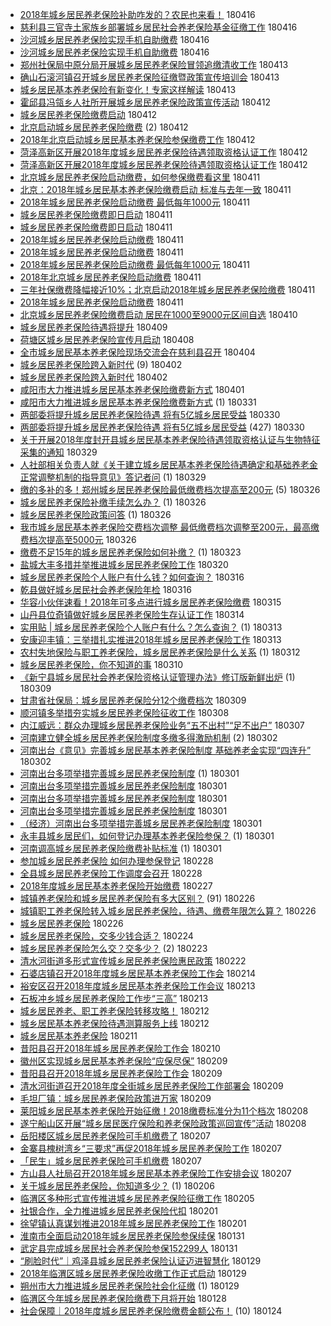 - [2018年城乡居民养老保险补助咋发的？农民也来看！](http://jkwz.applinzi.com/ittc/7092712441723225105.html#2018%E5%B9%B4%E5%9F%8E%E4%B9%A1%E5%B1%85%E6%B0%91%E5%85%BB%E8%80%81%E4%BF%9D%E9%99%A9%E8%A1%A5%E5%8A%A9%E5%92%8B%E5%8F%91%E7%9A%84%EF%BC%9F%E5%86%9C%E6%B0%91%E4%B9%9F%E6%9D%A5%E7%9C%8B%EF%BC%81)  180416 
- [慈利县三官寺土家族乡部署城乡居民社会养老保险基金征缴工作](http://jkwz.applinzi.com/ittc/7092606554576782346.html#%E6%85%88%E5%88%A9%E5%8E%BF%E4%B8%89%E5%AE%98%E5%AF%BA%E5%9C%9F%E5%AE%B6%E6%97%8F%E4%B9%A1%E9%83%A8%E7%BD%B2%E5%9F%8E%E4%B9%A1%E5%B1%85%E6%B0%91%E7%A4%BE%E4%BC%9A%E5%85%BB%E8%80%81%E4%BF%9D%E9%99%A9%E5%9F%BA%E9%87%91%E5%BE%81%E7%BC%B4%E5%B7%A5%E4%BD%9C)  180416 
- [沙河城乡居民养老保险实现手机自助缴费](http://jkwz.applinzi.com/ittc/7092534032762143754.html#%E6%B2%99%E6%B2%B3%E5%9F%8E%E4%B9%A1%E5%B1%85%E6%B0%91%E5%85%BB%E8%80%81%E4%BF%9D%E9%99%A9%E5%AE%9E%E7%8E%B0%E6%89%8B%E6%9C%BA%E8%87%AA%E5%8A%A9%E7%BC%B4%E8%B4%B9)  180416 
- [沙河城乡居民养老保险实现手机自助缴费](http://jkwz.applinzi.com/ittc/7092529906682692618.html#%E6%B2%99%E6%B2%B3%E5%9F%8E%E4%B9%A1%E5%B1%85%E6%B0%91%E5%85%BB%E8%80%81%E4%BF%9D%E9%99%A9%E5%AE%9E%E7%8E%B0%E6%89%8B%E6%9C%BA%E8%87%AA%E5%8A%A9%E7%BC%B4%E8%B4%B9)  180416 
- [郑州社保局中原分局开展城乡居民养老保险冒领追缴清收工作](http://jkwz.applinzi.com/ittc/7091514920615281680.html#%E9%83%91%E5%B7%9E%E7%A4%BE%E4%BF%9D%E5%B1%80%E4%B8%AD%E5%8E%9F%E5%88%86%E5%B1%80%E5%BC%80%E5%B1%95%E5%9F%8E%E4%B9%A1%E5%B1%85%E6%B0%91%E5%85%BB%E8%80%81%E4%BF%9D%E9%99%A9%E5%86%92%E9%A2%86%E8%BF%BD%E7%BC%B4%E6%B8%85%E6%94%B6%E5%B7%A5%E4%BD%9C)  180413 
- [确山石滚河镇召开城乡居民养老保险征缴暨政策宣传培训会](http://jkwz.applinzi.com/ittc/7091458803281429510.html#%E7%A1%AE%E5%B1%B1%E7%9F%B3%E6%BB%9A%E6%B2%B3%E9%95%87%E5%8F%AC%E5%BC%80%E5%9F%8E%E4%B9%A1%E5%B1%85%E6%B0%91%E5%85%BB%E8%80%81%E4%BF%9D%E9%99%A9%E5%BE%81%E7%BC%B4%E6%9A%A8%E6%94%BF%E7%AD%96%E5%AE%A3%E4%BC%A0%E5%9F%B9%E8%AE%AD%E4%BC%9A)  180413 
- [城乡居民基本养老保险有新变化！专家这样解读](http://jkwz.applinzi.com/ittc/7091363939583788043.html#%E5%9F%8E%E4%B9%A1%E5%B1%85%E6%B0%91%E5%9F%BA%E6%9C%AC%E5%85%BB%E8%80%81%E4%BF%9D%E9%99%A9%E6%9C%89%E6%96%B0%E5%8F%98%E5%8C%96%EF%BC%81%E4%B8%93%E5%AE%B6%E8%BF%99%E6%A0%B7%E8%A7%A3%E8%AF%BB)  180413 
- [霍邱县冯瓴乡人社所开展城乡居民养老保险政策宣传活动](http://jkwz.applinzi.com/ittc/7091048222829315089.html#%E9%9C%8D%E9%82%B1%E5%8E%BF%E5%86%AF%E7%93%B4%E4%B9%A1%E4%BA%BA%E7%A4%BE%E6%89%80%E5%BC%80%E5%B1%95%E5%9F%8E%E4%B9%A1%E5%B1%85%E6%B0%91%E5%85%BB%E8%80%81%E4%BF%9D%E9%99%A9%E6%94%BF%E7%AD%96%E5%AE%A3%E4%BC%A0%E6%B4%BB%E5%8A%A8)  180412 
- [城乡居民养老保险缴费启动](http://jkwz.applinzi.com/ittc/7091044968334623754.html#%E5%9F%8E%E4%B9%A1%E5%B1%85%E6%B0%91%E5%85%BB%E8%80%81%E4%BF%9D%E9%99%A9%E7%BC%B4%E8%B4%B9%E5%90%AF%E5%8A%A8)  180412 
- [北京启动城乡居民养老保险缴费](http://jkwz.applinzi.com/ittc/7091043677378184198.html#%E5%8C%97%E4%BA%AC%E5%90%AF%E5%8A%A8%E5%9F%8E%E4%B9%A1%E5%B1%85%E6%B0%91%E5%85%BB%E8%80%81%E4%BF%9D%E9%99%A9%E7%BC%B4%E8%B4%B9) (2) 180412 
- [2018年北京启动城乡居民基本养老保险参保缴费工作](http://jkwz.applinzi.com/ittc/7091040425295217680.html#2018%E5%B9%B4%E5%8C%97%E4%BA%AC%E5%90%AF%E5%8A%A8%E5%9F%8E%E4%B9%A1%E5%B1%85%E6%B0%91%E5%9F%BA%E6%9C%AC%E5%85%BB%E8%80%81%E4%BF%9D%E9%99%A9%E5%8F%82%E4%BF%9D%E7%BC%B4%E8%B4%B9%E5%B7%A5%E4%BD%9C)  180412 
- [菏泽高新区开展2018年度城乡居民养老保险待遇领取资格认证工作](http://jkwz.applinzi.com/ittc/7091037387025286150.html#%E8%8F%8F%E6%B3%BD%E9%AB%98%E6%96%B0%E5%8C%BA%E5%BC%80%E5%B1%952018%E5%B9%B4%E5%BA%A6%E5%9F%8E%E4%B9%A1%E5%B1%85%E6%B0%91%E5%85%BB%E8%80%81%E4%BF%9D%E9%99%A9%E5%BE%85%E9%81%87%E9%A2%86%E5%8F%96%E8%B5%84%E6%A0%BC%E8%AE%A4%E8%AF%81%E5%B7%A5%E4%BD%9C)  180412 
- [菏泽高新区开展2018年度城乡居民养老保险待遇领取资格认证工作](http://jkwz.applinzi.com/ittc/7090957218365309963.html#%E8%8F%8F%E6%B3%BD%E9%AB%98%E6%96%B0%E5%8C%BA%E5%BC%80%E5%B1%952018%E5%B9%B4%E5%BA%A6%E5%9F%8E%E4%B9%A1%E5%B1%85%E6%B0%91%E5%85%BB%E8%80%81%E4%BF%9D%E9%99%A9%E5%BE%85%E9%81%87%E9%A2%86%E5%8F%96%E8%B5%84%E6%A0%BC%E8%AE%A4%E8%AF%81%E5%B7%A5%E4%BD%9C)  180412 
- [北京城乡居民养老保险启动缴费，如何参保缴费看这里](http://jkwz.applinzi.com/ittc/7090852235569529866.html#%E5%8C%97%E4%BA%AC%E5%9F%8E%E4%B9%A1%E5%B1%85%E6%B0%91%E5%85%BB%E8%80%81%E4%BF%9D%E9%99%A9%E5%90%AF%E5%8A%A8%E7%BC%B4%E8%B4%B9%EF%BC%8C%E5%A6%82%E4%BD%95%E5%8F%82%E4%BF%9D%E7%BC%B4%E8%B4%B9%E7%9C%8B%E8%BF%99%E9%87%8C)  180411 
- [北京：2018年城乡居民基本养老保险缴费启动 标准与去年一致](http://jkwz.applinzi.com/ittc/7090759069520626694.html#%E5%8C%97%E4%BA%AC%EF%BC%9A2018%E5%B9%B4%E5%9F%8E%E4%B9%A1%E5%B1%85%E6%B0%91%E5%9F%BA%E6%9C%AC%E5%85%BB%E8%80%81%E4%BF%9D%E9%99%A9%E7%BC%B4%E8%B4%B9%E5%90%AF%E5%8A%A8+%E6%A0%87%E5%87%86%E4%B8%8E%E5%8E%BB%E5%B9%B4%E4%B8%80%E8%87%B4)  180411 
- [2018年城乡居民养老保险启动缴费 最低每年1000元](http://jkwz.applinzi.com/ittc/7090694047322866698.html#2018%E5%B9%B4%E5%9F%8E%E4%B9%A1%E5%B1%85%E6%B0%91%E5%85%BB%E8%80%81%E4%BF%9D%E9%99%A9%E5%90%AF%E5%8A%A8%E7%BC%B4%E8%B4%B9+%E6%9C%80%E4%BD%8E%E6%AF%8F%E5%B9%B41000%E5%85%83)  180411 
- [城乡居民养老保险缴费即日启动](http://jkwz.applinzi.com/ittc/7090680275711558666.html#%E5%9F%8E%E4%B9%A1%E5%B1%85%E6%B0%91%E5%85%BB%E8%80%81%E4%BF%9D%E9%99%A9%E7%BC%B4%E8%B4%B9%E5%8D%B3%E6%97%A5%E5%90%AF%E5%8A%A8)  180411 
- [城乡居民养老保险缴费即日启动](http://jkwz.applinzi.com/ittc/7090674419527844870.html#%E5%9F%8E%E4%B9%A1%E5%B1%85%E6%B0%91%E5%85%BB%E8%80%81%E4%BF%9D%E9%99%A9%E7%BC%B4%E8%B4%B9%E5%8D%B3%E6%97%A5%E5%90%AF%E5%8A%A8)  180411 
- [2018年城乡居民养老保险启动缴费](http://jkwz.applinzi.com/ittc/7090659500052972550.html#2018%E5%B9%B4%E5%9F%8E%E4%B9%A1%E5%B1%85%E6%B0%91%E5%85%BB%E8%80%81%E4%BF%9D%E9%99%A9%E5%90%AF%E5%8A%A8%E7%BC%B4%E8%B4%B9)  180411 
- [2018年城乡居民养老保险启动缴费](http://jkwz.applinzi.com/ittc/7090659077682365450.html#2018%E5%B9%B4%E5%9F%8E%E4%B9%A1%E5%B1%85%E6%B0%91%E5%85%BB%E8%80%81%E4%BF%9D%E9%99%A9%E5%90%AF%E5%8A%A8%E7%BC%B4%E8%B4%B9)  180411 
- [2018年城乡居民养老保险启动缴费 最低每年1000元](http://jkwz.applinzi.com/ittc/7090638972974007307.html#2018%E5%B9%B4%E5%9F%8E%E4%B9%A1%E5%B1%85%E6%B0%91%E5%85%BB%E8%80%81%E4%BF%9D%E9%99%A9%E5%90%AF%E5%8A%A8%E7%BC%B4%E8%B4%B9+%E6%9C%80%E4%BD%8E%E6%AF%8F%E5%B9%B41000%E5%85%83)  180411 
- [2018年北京城乡居民养老保险启动缴费](http://jkwz.applinzi.com/ittc/7090612110998635530.html#2018%E5%B9%B4%E5%8C%97%E4%BA%AC%E5%9F%8E%E4%B9%A1%E5%B1%85%E6%B0%91%E5%85%BB%E8%80%81%E4%BF%9D%E9%99%A9%E5%90%AF%E5%8A%A8%E7%BC%B4%E8%B4%B9)  180411 
- [三年社保缴费降幅接近10%；北京启动2018年城乡居民养老保险缴费](http://jkwz.applinzi.com/ittc/7090387566815872010.html#%E4%B8%89%E5%B9%B4%E7%A4%BE%E4%BF%9D%E7%BC%B4%E8%B4%B9%E9%99%8D%E5%B9%85%E6%8E%A5%E8%BF%9110%25%EF%BC%9B%E5%8C%97%E4%BA%AC%E5%90%AF%E5%8A%A82018%E5%B9%B4%E5%9F%8E%E4%B9%A1%E5%B1%85%E6%B0%91%E5%85%BB%E8%80%81%E4%BF%9D%E9%99%A9%E7%BC%B4%E8%B4%B9)  180411 
- [2018年城乡居民养老保险启动缴费](http://jkwz.applinzi.com/ittc/7090554396079555594.html#2018%E5%B9%B4%E5%9F%8E%E4%B9%A1%E5%B1%85%E6%B0%91%E5%85%BB%E8%80%81%E4%BF%9D%E9%99%A9%E5%90%AF%E5%8A%A8%E7%BC%B4%E8%B4%B9)  180411 
- [北京城乡居民养老保险缴费启动 居民在1000至9000元区间自选](http://jkwz.applinzi.com/ittc/7090421567928665104.html#%E5%8C%97%E4%BA%AC%E5%9F%8E%E4%B9%A1%E5%B1%85%E6%B0%91%E5%85%BB%E8%80%81%E4%BF%9D%E9%99%A9%E7%BC%B4%E8%B4%B9%E5%90%AF%E5%8A%A8+%E5%B1%85%E6%B0%91%E5%9C%A81000%E8%87%B39000%E5%85%83%E5%8C%BA%E9%97%B4%E8%87%AA%E9%80%89)  180410 
- [城乡居民养老保险待遇将提升](http://jkwz.applinzi.com/ittc/7089930059739825162.html#%E5%9F%8E%E4%B9%A1%E5%B1%85%E6%B0%91%E5%85%BB%E8%80%81%E4%BF%9D%E9%99%A9%E5%BE%85%E9%81%87%E5%B0%86%E6%8F%90%E5%8D%87)  180409 
- [荷塘区城乡居民养老保险宣传月启动](http://jkwz.applinzi.com/ittc/7089661020652176395.html#%E8%8D%B7%E5%A1%98%E5%8C%BA%E5%9F%8E%E4%B9%A1%E5%B1%85%E6%B0%91%E5%85%BB%E8%80%81%E4%BF%9D%E9%99%A9%E5%AE%A3%E4%BC%A0%E6%9C%88%E5%90%AF%E5%8A%A8)  180408 
- [全市城乡居民基本养老保险现场交流会在慈利县召开](http://jkwz.applinzi.com/ittc/7088081869667304458.html#%E5%85%A8%E5%B8%82%E5%9F%8E%E4%B9%A1%E5%B1%85%E6%B0%91%E5%9F%BA%E6%9C%AC%E5%85%BB%E8%80%81%E4%BF%9D%E9%99%A9%E7%8E%B0%E5%9C%BA%E4%BA%A4%E6%B5%81%E4%BC%9A%E5%9C%A8%E6%85%88%E5%88%A9%E5%8E%BF%E5%8F%AC%E5%BC%80)  180404 
- [城乡居民养老保险跨入新时代](http://jkwz.applinzi.com/ittc/7087431540151944198.html#%E5%9F%8E%E4%B9%A1%E5%B1%85%E6%B0%91%E5%85%BB%E8%80%81%E4%BF%9D%E9%99%A9%E8%B7%A8%E5%85%A5%E6%96%B0%E6%97%B6%E4%BB%A3) (9) 180402 
- [城乡居民养老保险跨入新时代](http://jkwz.applinzi.com/ittc/7087422915241067531.html#%E5%9F%8E%E4%B9%A1%E5%B1%85%E6%B0%91%E5%85%BB%E8%80%81%E4%BF%9D%E9%99%A9%E8%B7%A8%E5%85%A5%E6%96%B0%E6%97%B6%E4%BB%A3)  180402 
- [咸阳市大力推进城乡居民基本养老保险缴费新方式](http://jkwz.applinzi.com/ittc/7086942122915922960.html#%E5%92%B8%E9%98%B3%E5%B8%82%E5%A4%A7%E5%8A%9B%E6%8E%A8%E8%BF%9B%E5%9F%8E%E4%B9%A1%E5%B1%85%E6%B0%91%E5%9F%BA%E6%9C%AC%E5%85%BB%E8%80%81%E4%BF%9D%E9%99%A9%E7%BC%B4%E8%B4%B9%E6%96%B0%E6%96%B9%E5%BC%8F)  180401 
- [咸阳市大力推进城乡居民基本养老保险缴费新方式](http://jkwz.applinzi.com/ittc/7086542174969922577.html#%E5%92%B8%E9%98%B3%E5%B8%82%E5%A4%A7%E5%8A%9B%E6%8E%A8%E8%BF%9B%E5%9F%8E%E4%B9%A1%E5%B1%85%E6%B0%91%E5%9F%BA%E6%9C%AC%E5%85%BB%E8%80%81%E4%BF%9D%E9%99%A9%E7%BC%B4%E8%B4%B9%E6%96%B0%E6%96%B9%E5%BC%8F) (1) 180331 
- [两部委将提升城乡居民养老保险待遇 将有5亿城乡居民受益](http://jkwz.applinzi.com/ittc/7086326239063442449.html#%E4%B8%A4%E9%83%A8%E5%A7%94%E5%B0%86%E6%8F%90%E5%8D%87%E5%9F%8E%E4%B9%A1%E5%B1%85%E6%B0%91%E5%85%BB%E8%80%81%E4%BF%9D%E9%99%A9%E5%BE%85%E9%81%87+%E5%B0%86%E6%9C%895%E4%BA%BF%E5%9F%8E%E4%B9%A1%E5%B1%85%E6%B0%91%E5%8F%97%E7%9B%8A)  180330 
- [两部委将提升城乡居民养老保险待遇 将有5亿城乡居民受益](http://jkwz.applinzi.com/ittc/7086310486717236230.html#%E4%B8%A4%E9%83%A8%E5%A7%94%E5%B0%86%E6%8F%90%E5%8D%87%E5%9F%8E%E4%B9%A1%E5%B1%85%E6%B0%91%E5%85%BB%E8%80%81%E4%BF%9D%E9%99%A9%E5%BE%85%E9%81%87+%E5%B0%86%E6%9C%895%E4%BA%BF%E5%9F%8E%E4%B9%A1%E5%B1%85%E6%B0%91%E5%8F%97%E7%9B%8A) (427) 180330 
- [关于开展2018年度封开县城乡居民基本养老保险待遇领取资格认证与生物特征采集的通知](http://jkwz.applinzi.com/ittc/7086012463348974609.html#%E5%85%B3%E4%BA%8E%E5%BC%80%E5%B1%952018%E5%B9%B4%E5%BA%A6%E5%B0%81%E5%BC%80%E5%8E%BF%E5%9F%8E%E4%B9%A1%E5%B1%85%E6%B0%91%E5%9F%BA%E6%9C%AC%E5%85%BB%E8%80%81%E4%BF%9D%E9%99%A9%E5%BE%85%E9%81%87%E9%A2%86%E5%8F%96%E8%B5%84%E6%A0%BC%E8%AE%A4%E8%AF%81%E4%B8%8E%E7%94%9F%E7%89%A9%E7%89%B9%E5%BE%81%E9%87%87%E9%9B%86%E7%9A%84%E9%80%9A%E7%9F%A5)  180329 
- [人社部相关负责人就《关于建立城乡居民基本养老保险待遇确定和基础养老金正常调整机制的指导意见》答记者问](http://jkwz.applinzi.com/ittc/7085919541656028167.html#%E4%BA%BA%E7%A4%BE%E9%83%A8%E7%9B%B8%E5%85%B3%E8%B4%9F%E8%B4%A3%E4%BA%BA%E5%B0%B1%E3%80%8A%E5%85%B3%E4%BA%8E%E5%BB%BA%E7%AB%8B%E5%9F%8E%E4%B9%A1%E5%B1%85%E6%B0%91%E5%9F%BA%E6%9C%AC%E5%85%BB%E8%80%81%E4%BF%9D%E9%99%A9%E5%BE%85%E9%81%87%E7%A1%AE%E5%AE%9A%E5%92%8C%E5%9F%BA%E7%A1%80%E5%85%BB%E8%80%81%E9%87%91%E6%AD%A3%E5%B8%B8%E8%B0%83%E6%95%B4%E6%9C%BA%E5%88%B6%E7%9A%84%E6%8C%87%E5%AF%BC%E6%84%8F%E8%A7%81%E3%80%8B%E7%AD%94%E8%AE%B0%E8%80%85%E9%97%AE) (1) 180329 
- [缴的多补的多！郑州城乡居民养老保险最低缴费档次提高至200元](http://jkwz.applinzi.com/ittc/7084853494622454794.html#%E7%BC%B4%E7%9A%84%E5%A4%9A%E8%A1%A5%E7%9A%84%E5%A4%9A%EF%BC%81%E9%83%91%E5%B7%9E%E5%9F%8E%E4%B9%A1%E5%B1%85%E6%B0%91%E5%85%BB%E8%80%81%E4%BF%9D%E9%99%A9%E6%9C%80%E4%BD%8E%E7%BC%B4%E8%B4%B9%E6%A1%A3%E6%AC%A1%E6%8F%90%E9%AB%98%E8%87%B3200%E5%85%83) (5) 180326 
- [城乡居民养老保险补缴手续怎么办？](http://jkwz.applinzi.com/ittc/7084813016535401478.html#%E5%9F%8E%E4%B9%A1%E5%B1%85%E6%B0%91%E5%85%BB%E8%80%81%E4%BF%9D%E9%99%A9%E8%A1%A5%E7%BC%B4%E6%89%8B%E7%BB%AD%E6%80%8E%E4%B9%88%E5%8A%9E%EF%BC%9F) (1) 180326 
- [城乡居民养老保险政策问答](http://jkwz.applinzi.com/ittc/7084784724688241674.html#%E5%9F%8E%E4%B9%A1%E5%B1%85%E6%B0%91%E5%85%BB%E8%80%81%E4%BF%9D%E9%99%A9%E6%94%BF%E7%AD%96%E9%97%AE%E7%AD%94) (1) 180326 
- [我市城乡居民基本养老保险交费档次调整 最低缴费档次调整至200元，最高缴费档次提高至5000元](http://jkwz.applinzi.com/ittc/7084566487346185226.html#%E6%88%91%E5%B8%82%E5%9F%8E%E4%B9%A1%E5%B1%85%E6%B0%91%E5%9F%BA%E6%9C%AC%E5%85%BB%E8%80%81%E4%BF%9D%E9%99%A9%E4%BA%A4%E8%B4%B9%E6%A1%A3%E6%AC%A1%E8%B0%83%E6%95%B4+%E6%9C%80%E4%BD%8E%E7%BC%B4%E8%B4%B9%E6%A1%A3%E6%AC%A1%E8%B0%83%E6%95%B4%E8%87%B3200%E5%85%83%EF%BC%8C%E6%9C%80%E9%AB%98%E7%BC%B4%E8%B4%B9%E6%A1%A3%E6%AC%A1%E6%8F%90%E9%AB%98%E8%87%B35000%E5%85%83)  180326 
- [缴费不足15年的城乡居民养老保险如何补缴？](http://jkwz.applinzi.com/ittc/7083717585994777607.html#%E7%BC%B4%E8%B4%B9%E4%B8%8D%E8%B6%B315%E5%B9%B4%E7%9A%84%E5%9F%8E%E4%B9%A1%E5%B1%85%E6%B0%91%E5%85%BB%E8%80%81%E4%BF%9D%E9%99%A9%E5%A6%82%E4%BD%95%E8%A1%A5%E7%BC%B4%EF%BC%9F) (1) 180323 
- [盐城大丰多措并举推进城乡居民养老保险工作](http://jkwz.applinzi.com/ittc/7082506982244484102.html#%E7%9B%90%E5%9F%8E%E5%A4%A7%E4%B8%B0%E5%A4%9A%E6%8E%AA%E5%B9%B6%E4%B8%BE%E6%8E%A8%E8%BF%9B%E5%9F%8E%E4%B9%A1%E5%B1%85%E6%B0%91%E5%85%BB%E8%80%81%E4%BF%9D%E9%99%A9%E5%B7%A5%E4%BD%9C)  180320 
- [城乡居民养老保险个人账户有什么钱？如何查询？](http://jkwz.applinzi.com/ittc/7081204838040077318.html#%E5%9F%8E%E4%B9%A1%E5%B1%85%E6%B0%91%E5%85%BB%E8%80%81%E4%BF%9D%E9%99%A9%E4%B8%AA%E4%BA%BA%E8%B4%A6%E6%88%B7%E6%9C%89%E4%BB%80%E4%B9%88%E9%92%B1%EF%BC%9F%E5%A6%82%E4%BD%95%E6%9F%A5%E8%AF%A2%EF%BC%9F)  180316 
- [乾县做好城乡居民社会养老保险年检](http://jkwz.applinzi.com/ittc/7080979102976967690.html#%E4%B9%BE%E5%8E%BF%E5%81%9A%E5%A5%BD%E5%9F%8E%E4%B9%A1%E5%B1%85%E6%B0%91%E7%A4%BE%E4%BC%9A%E5%85%BB%E8%80%81%E4%BF%9D%E9%99%A9%E5%B9%B4%E6%A3%80)  180316 
- [华容小伙伴速看！2018年可多点进行城乡居民养老保险缴费](http://jkwz.applinzi.com/ittc/7080732447212045329.html#%E5%8D%8E%E5%AE%B9%E5%B0%8F%E4%BC%99%E4%BC%B4%E9%80%9F%E7%9C%8B%EF%BC%812018%E5%B9%B4%E5%8F%AF%E5%A4%9A%E7%82%B9%E8%BF%9B%E8%A1%8C%E5%9F%8E%E4%B9%A1%E5%B1%85%E6%B0%91%E5%85%BB%E8%80%81%E4%BF%9D%E9%99%A9%E7%BC%B4%E8%B4%B9)  180315 
- [山丹县位奇镇做好城乡居民养老保险生存认证工作](http://jkwz.applinzi.com/ittc/7080267307576460298.html#%E5%B1%B1%E4%B8%B9%E5%8E%BF%E4%BD%8D%E5%A5%87%E9%95%87%E5%81%9A%E5%A5%BD%E5%9F%8E%E4%B9%A1%E5%B1%85%E6%B0%91%E5%85%BB%E8%80%81%E4%BF%9D%E9%99%A9%E7%94%9F%E5%AD%98%E8%AE%A4%E8%AF%81%E5%B7%A5%E4%BD%9C)  180314 
- [实用贴 | 城乡居民养老保险个人账户有什么？怎么查询？](http://jkwz.applinzi.com/ittc/7080000948770702352.html#%E5%AE%9E%E7%94%A8%E8%B4%B4+%7C+%E5%9F%8E%E4%B9%A1%E5%B1%85%E6%B0%91%E5%85%BB%E8%80%81%E4%BF%9D%E9%99%A9%E4%B8%AA%E4%BA%BA%E8%B4%A6%E6%88%B7%E6%9C%89%E4%BB%80%E4%B9%88%EF%BC%9F%E6%80%8E%E4%B9%88%E6%9F%A5%E8%AF%A2%EF%BC%9F) (1) 180313 
- [安康迎丰镇：三举措扎实推进2018年城乡居民养老保险工作](http://jkwz.applinzi.com/ittc/7079923079260406801.html#%E5%AE%89%E5%BA%B7%E8%BF%8E%E4%B8%B0%E9%95%87%EF%BC%9A%E4%B8%89%E4%B8%BE%E6%8E%AA%E6%89%8E%E5%AE%9E%E6%8E%A8%E8%BF%9B2018%E5%B9%B4%E5%9F%8E%E4%B9%A1%E5%B1%85%E6%B0%91%E5%85%BB%E8%80%81%E4%BF%9D%E9%99%A9%E5%B7%A5%E4%BD%9C)  180313 
- [农村失地保险与职工养老保险，城乡居民养老保险是什么关系](http://jkwz.applinzi.com/ittc/7079625401880282123.html#%E5%86%9C%E6%9D%91%E5%A4%B1%E5%9C%B0%E4%BF%9D%E9%99%A9%E4%B8%8E%E8%81%8C%E5%B7%A5%E5%85%BB%E8%80%81%E4%BF%9D%E9%99%A9%EF%BC%8C%E5%9F%8E%E4%B9%A1%E5%B1%85%E6%B0%91%E5%85%BB%E8%80%81%E4%BF%9D%E9%99%A9%E6%98%AF%E4%BB%80%E4%B9%88%E5%85%B3%E7%B3%BB) (1) 180312 
- [城乡居民养老保险，你不知道的事](http://jkwz.applinzi.com/ittc/7078889340262679558.html#%E5%9F%8E%E4%B9%A1%E5%B1%85%E6%B0%91%E5%85%BB%E8%80%81%E4%BF%9D%E9%99%A9%EF%BC%8C%E4%BD%A0%E4%B8%8D%E7%9F%A5%E9%81%93%E7%9A%84%E4%BA%8B)  180310 
- [《新宁县城乡居民社会养老保险资格认证管理办法》修订版新鲜出炉](http://jkwz.applinzi.com/ittc/7078444930790065162.html#%E3%80%8A%E6%96%B0%E5%AE%81%E5%8E%BF%E5%9F%8E%E4%B9%A1%E5%B1%85%E6%B0%91%E7%A4%BE%E4%BC%9A%E5%85%BB%E8%80%81%E4%BF%9D%E9%99%A9%E8%B5%84%E6%A0%BC%E8%AE%A4%E8%AF%81%E7%AE%A1%E7%90%86%E5%8A%9E%E6%B3%95%E3%80%8B%E4%BF%AE%E8%AE%A2%E7%89%88%E6%96%B0%E9%B2%9C%E5%87%BA%E7%82%89) (1) 180309 
- [甘肃省社保局：城乡居民养老保险分12个缴费档次](http://jkwz.applinzi.com/ittc/7078434587686732810.html#%E7%94%98%E8%82%83%E7%9C%81%E7%A4%BE%E4%BF%9D%E5%B1%80%EF%BC%9A%E5%9F%8E%E4%B9%A1%E5%B1%85%E6%B0%91%E5%85%BB%E8%80%81%E4%BF%9D%E9%99%A9%E5%88%8612%E4%B8%AA%E7%BC%B4%E8%B4%B9%E6%A1%A3%E6%AC%A1)  180309 
- [顺河镇多举措夯实城乡居民养老保险征收工作](http://jkwz.applinzi.com/ittc/7078025900761547793.html#%E9%A1%BA%E6%B2%B3%E9%95%87%E5%A4%9A%E4%B8%BE%E6%8E%AA%E5%A4%AF%E5%AE%9E%E5%9F%8E%E4%B9%A1%E5%B1%85%E6%B0%91%E5%85%BB%E8%80%81%E4%BF%9D%E9%99%A9%E5%BE%81%E6%94%B6%E5%B7%A5%E4%BD%9C)  180308 
- [内江威远：群众办理城乡居民养老保险业务“五不出村”“足不出户”](http://jkwz.applinzi.com/ittc/7077559996865053713.html#%E5%86%85%E6%B1%9F%E5%A8%81%E8%BF%9C%EF%BC%9A%E7%BE%A4%E4%BC%97%E5%8A%9E%E7%90%86%E5%9F%8E%E4%B9%A1%E5%B1%85%E6%B0%91%E5%85%BB%E8%80%81%E4%BF%9D%E9%99%A9%E4%B8%9A%E5%8A%A1%E2%80%9C%E4%BA%94%E4%B8%8D%E5%87%BA%E6%9D%91%E2%80%9D%E2%80%9C%E8%B6%B3%E4%B8%8D%E5%87%BA%E6%88%B7%E2%80%9D)  180307 
- [河南建立健全城乡居民养老保险制度多缴多得激励机制](http://jkwz.applinzi.com/ittc/7075821792042419206.html#%E6%B2%B3%E5%8D%97%E5%BB%BA%E7%AB%8B%E5%81%A5%E5%85%A8%E5%9F%8E%E4%B9%A1%E5%B1%85%E6%B0%91%E5%85%BB%E8%80%81%E4%BF%9D%E9%99%A9%E5%88%B6%E5%BA%A6%E5%A4%9A%E7%BC%B4%E5%A4%9A%E5%BE%97%E6%BF%80%E5%8A%B1%E6%9C%BA%E5%88%B6) (2) 180302 
- [河南出台《意见》完善城乡居民基本养老保险制度 基础养老金实现“四连升”](http://jkwz.applinzi.com/ittc/7075780302326989831.html#%E6%B2%B3%E5%8D%97%E5%87%BA%E5%8F%B0%E3%80%8A%E6%84%8F%E8%A7%81%E3%80%8B%E5%AE%8C%E5%96%84%E5%9F%8E%E4%B9%A1%E5%B1%85%E6%B0%91%E5%9F%BA%E6%9C%AC%E5%85%BB%E8%80%81%E4%BF%9D%E9%99%A9%E5%88%B6%E5%BA%A6+%E5%9F%BA%E7%A1%80%E5%85%BB%E8%80%81%E9%87%91%E5%AE%9E%E7%8E%B0%E2%80%9C%E5%9B%9B%E8%BF%9E%E5%8D%87%E2%80%9D)  180302 
- [河南出台多项举措完善城乡居民养老保险制度](http://jkwz.applinzi.com/ittc/7075526360548508683.html#%E6%B2%B3%E5%8D%97%E5%87%BA%E5%8F%B0%E5%A4%9A%E9%A1%B9%E4%B8%BE%E6%8E%AA%E5%AE%8C%E5%96%84%E5%9F%8E%E4%B9%A1%E5%B1%85%E6%B0%91%E5%85%BB%E8%80%81%E4%BF%9D%E9%99%A9%E5%88%B6%E5%BA%A6) (1) 180301 
- [河南出台多项举措完善城乡居民养老保险制度](http://jkwz.applinzi.com/ittc/7075502827034379280.html#%E6%B2%B3%E5%8D%97%E5%87%BA%E5%8F%B0%E5%A4%9A%E9%A1%B9%E4%B8%BE%E6%8E%AA%E5%AE%8C%E5%96%84%E5%9F%8E%E4%B9%A1%E5%B1%85%E6%B0%91%E5%85%BB%E8%80%81%E4%BF%9D%E9%99%A9%E5%88%B6%E5%BA%A6)  180301 
- [河南出台多项举措完善城乡居民养老保险制度](http://jkwz.applinzi.com/ittc/7075457170953208843.html#%E6%B2%B3%E5%8D%97%E5%87%BA%E5%8F%B0%E5%A4%9A%E9%A1%B9%E4%B8%BE%E6%8E%AA%E5%AE%8C%E5%96%84%E5%9F%8E%E4%B9%A1%E5%B1%85%E6%B0%91%E5%85%BB%E8%80%81%E4%BF%9D%E9%99%A9%E5%88%B6%E5%BA%A6)  180301 
- [河南出台多项举措完善城乡居民养老保险制度](http://jkwz.applinzi.com/ittc/7075452849133978630.html#%E6%B2%B3%E5%8D%97%E5%87%BA%E5%8F%B0%E5%A4%9A%E9%A1%B9%E4%B8%BE%E6%8E%AA%E5%AE%8C%E5%96%84%E5%9F%8E%E4%B9%A1%E5%B1%85%E6%B0%91%E5%85%BB%E8%80%81%E4%BF%9D%E9%99%A9%E5%88%B6%E5%BA%A6)  180301 
- [（经济）河南出台多项举措完善城乡居民养老保险制度](http://jkwz.applinzi.com/ittc/7075452358954058769.html#%EF%BC%88%E7%BB%8F%E6%B5%8E%EF%BC%89%E6%B2%B3%E5%8D%97%E5%87%BA%E5%8F%B0%E5%A4%9A%E9%A1%B9%E4%B8%BE%E6%8E%AA%E5%AE%8C%E5%96%84%E5%9F%8E%E4%B9%A1%E5%B1%85%E6%B0%91%E5%85%BB%E8%80%81%E4%BF%9D%E9%99%A9%E5%88%B6%E5%BA%A6)  180301 
- [永丰县城乡居民们，如何登记办理基本养老保险参保？](http://jkwz.applinzi.com/ittc/7074807744727352331.html#%E6%B0%B8%E4%B8%B0%E5%8E%BF%E5%9F%8E%E4%B9%A1%E5%B1%85%E6%B0%91%E4%BB%AC%EF%BC%8C%E5%A6%82%E4%BD%95%E7%99%BB%E8%AE%B0%E5%8A%9E%E7%90%86%E5%9F%BA%E6%9C%AC%E5%85%BB%E8%80%81%E4%BF%9D%E9%99%A9%E5%8F%82%E4%BF%9D%EF%BC%9F) (1) 180301 
- [河南调高城乡居民养老保险缴费补贴标准](http://jkwz.applinzi.com/ittc/7075409955530474506.html#%E6%B2%B3%E5%8D%97%E8%B0%83%E9%AB%98%E5%9F%8E%E4%B9%A1%E5%B1%85%E6%B0%91%E5%85%BB%E8%80%81%E4%BF%9D%E9%99%A9%E7%BC%B4%E8%B4%B9%E8%A1%A5%E8%B4%B4%E6%A0%87%E5%87%86) (1) 180301 
- [参加城乡居民养老保险 如何办理参保登记](http://jkwz.applinzi.com/ittc/7075079948354454535.html#%E5%8F%82%E5%8A%A0%E5%9F%8E%E4%B9%A1%E5%B1%85%E6%B0%91%E5%85%BB%E8%80%81%E4%BF%9D%E9%99%A9+%E5%A6%82%E4%BD%95%E5%8A%9E%E7%90%86%E5%8F%82%E4%BF%9D%E7%99%BB%E8%AE%B0)  180228 
- [全县城乡居民养老保险工作调度会召开](http://jkwz.applinzi.com/ittc/7074994737839080465.html#%E5%85%A8%E5%8E%BF%E5%9F%8E%E4%B9%A1%E5%B1%85%E6%B0%91%E5%85%BB%E8%80%81%E4%BF%9D%E9%99%A9%E5%B7%A5%E4%BD%9C%E8%B0%83%E5%BA%A6%E4%BC%9A%E5%8F%AC%E5%BC%80)  180228 
- [2018年度城乡居民基本养老保险开始缴费](http://jkwz.applinzi.com/ittc/7074864658089772039.html#2018%E5%B9%B4%E5%BA%A6%E5%9F%8E%E4%B9%A1%E5%B1%85%E6%B0%91%E5%9F%BA%E6%9C%AC%E5%85%BB%E8%80%81%E4%BF%9D%E9%99%A9%E5%BC%80%E5%A7%8B%E7%BC%B4%E8%B4%B9)  180227 
- [城镇养老保险和城乡居民养老保险有多大区别？](http://jkwz.applinzi.com/ittc/7074443037541663750.html#%E5%9F%8E%E9%95%87%E5%85%BB%E8%80%81%E4%BF%9D%E9%99%A9%E5%92%8C%E5%9F%8E%E4%B9%A1%E5%B1%85%E6%B0%91%E5%85%BB%E8%80%81%E4%BF%9D%E9%99%A9%E6%9C%89%E5%A4%9A%E5%A4%A7%E5%8C%BA%E5%88%AB%EF%BC%9F) (91) 180226 
- [城镇职工养老保险转入城乡居民养老保险，待遇、缴费年限怎么算？](http://jkwz.applinzi.com/ittc/7074341642851320849.html#%E5%9F%8E%E9%95%87%E8%81%8C%E5%B7%A5%E5%85%BB%E8%80%81%E4%BF%9D%E9%99%A9%E8%BD%AC%E5%85%A5%E5%9F%8E%E4%B9%A1%E5%B1%85%E6%B0%91%E5%85%BB%E8%80%81%E4%BF%9D%E9%99%A9%EF%BC%8C%E5%BE%85%E9%81%87%E3%80%81%E7%BC%B4%E8%B4%B9%E5%B9%B4%E9%99%90%E6%80%8E%E4%B9%88%E7%AE%97%EF%BC%9F)  180226 
- [城乡居民养老保险](http://jkwz.applinzi.com/ittc/7074318768736322577.html#%E5%9F%8E%E4%B9%A1%E5%B1%85%E6%B0%91%E5%85%BB%E8%80%81%E4%BF%9D%E9%99%A9)  180226 
- [城乡居民养老保险，交多少钱合适？](http://jkwz.applinzi.com/ittc/7073335975034225675.html#%E5%9F%8E%E4%B9%A1%E5%B1%85%E6%B0%91%E5%85%BB%E8%80%81%E4%BF%9D%E9%99%A9%EF%BC%8C%E4%BA%A4%E5%A4%9A%E5%B0%91%E9%92%B1%E5%90%88%E9%80%82%EF%BC%9F)  180224 
- [城乡居民养老保险怎么交？交多少？](http://jkwz.applinzi.com/ittc/7073352123159151626.html#%E5%9F%8E%E4%B9%A1%E5%B1%85%E6%B0%91%E5%85%BB%E8%80%81%E4%BF%9D%E9%99%A9%E6%80%8E%E4%B9%88%E4%BA%A4%EF%BC%9F%E4%BA%A4%E5%A4%9A%E5%B0%91%EF%BC%9F) (2) 180223 
- [清水河街道多形式宣传城乡居民养老保险惠民政策](http://jkwz.applinzi.com/ittc/7073006582353101834.html#%E6%B8%85%E6%B0%B4%E6%B2%B3%E8%A1%97%E9%81%93%E5%A4%9A%E5%BD%A2%E5%BC%8F%E5%AE%A3%E4%BC%A0%E5%9F%8E%E4%B9%A1%E5%B1%85%E6%B0%91%E5%85%BB%E8%80%81%E4%BF%9D%E9%99%A9%E6%83%A0%E6%B0%91%E6%94%BF%E7%AD%96)  180222 
- [石婆店镇召开2018年度城乡居民基本养老保险工作会](http://jkwz.applinzi.com/ittc/7069851599617147920.html#%E7%9F%B3%E5%A9%86%E5%BA%97%E9%95%87%E5%8F%AC%E5%BC%802018%E5%B9%B4%E5%BA%A6%E5%9F%8E%E4%B9%A1%E5%B1%85%E6%B0%91%E5%9F%BA%E6%9C%AC%E5%85%BB%E8%80%81%E4%BF%9D%E9%99%A9%E5%B7%A5%E4%BD%9C%E4%BC%9A)  180214 
- [裕安区召开2018年度城乡居民基本养老保险工作会议](http://jkwz.applinzi.com/ittc/7069589768386380816.html#%E8%A3%95%E5%AE%89%E5%8C%BA%E5%8F%AC%E5%BC%802018%E5%B9%B4%E5%BA%A6%E5%9F%8E%E4%B9%A1%E5%B1%85%E6%B0%91%E5%9F%BA%E6%9C%AC%E5%85%BB%E8%80%81%E4%BF%9D%E9%99%A9%E5%B7%A5%E4%BD%9C%E4%BC%9A%E8%AE%AE)  180213 
- [石板冲乡城乡居民养老保险工作步“三高”](http://jkwz.applinzi.com/ittc/7069580724913308682.html#%E7%9F%B3%E6%9D%BF%E5%86%B2%E4%B9%A1%E5%9F%8E%E4%B9%A1%E5%B1%85%E6%B0%91%E5%85%BB%E8%80%81%E4%BF%9D%E9%99%A9%E5%B7%A5%E4%BD%9C%E6%AD%A5%E2%80%9C%E4%B8%89%E9%AB%98%E2%80%9D)  180213 
- [城乡居民养老、职工养老保险转移攻略！](http://jkwz.applinzi.com/ittc/7069127024486908945.html#%E5%9F%8E%E4%B9%A1%E5%B1%85%E6%B0%91%E5%85%BB%E8%80%81%E3%80%81%E8%81%8C%E5%B7%A5%E5%85%BB%E8%80%81%E4%BF%9D%E9%99%A9%E8%BD%AC%E7%A7%BB%E6%94%BB%E7%95%A5%EF%BC%81)  180212 
- [城乡居民基本养老保险待遇测算服务上线](http://jkwz.applinzi.com/ittc/7069096651312858123.html#%E5%9F%8E%E4%B9%A1%E5%B1%85%E6%B0%91%E5%9F%BA%E6%9C%AC%E5%85%BB%E8%80%81%E4%BF%9D%E9%99%A9%E5%BE%85%E9%81%87%E6%B5%8B%E7%AE%97%E6%9C%8D%E5%8A%A1%E4%B8%8A%E7%BA%BF)  180212 
- [城乡居民基本养老保险](http://jkwz.applinzi.com/ittc/7068961889059341319.html#%E5%9F%8E%E4%B9%A1%E5%B1%85%E6%B0%91%E5%9F%BA%E6%9C%AC%E5%85%BB%E8%80%81%E4%BF%9D%E9%99%A9)  180211 
- [昔阳县召开2018年城乡居民养老保险工作会](http://jkwz.applinzi.com/ittc/7068385971840484369.html#%E6%98%94%E9%98%B3%E5%8E%BF%E5%8F%AC%E5%BC%802018%E5%B9%B4%E5%9F%8E%E4%B9%A1%E5%B1%85%E6%B0%91%E5%85%BB%E8%80%81%E4%BF%9D%E9%99%A9%E5%B7%A5%E4%BD%9C%E4%BC%9A)  180210 
- [徽州区实现城乡居民基本养老保险“应保尽保”](http://jkwz.applinzi.com/ittc/7068119888571139089.html#%E5%BE%BD%E5%B7%9E%E5%8C%BA%E5%AE%9E%E7%8E%B0%E5%9F%8E%E4%B9%A1%E5%B1%85%E6%B0%91%E5%9F%BA%E6%9C%AC%E5%85%BB%E8%80%81%E4%BF%9D%E9%99%A9%E2%80%9C%E5%BA%94%E4%BF%9D%E5%B0%BD%E4%BF%9D%E2%80%9D)  180209 
- [昔阳县召开2018年城乡居民养老保险工作会](http://jkwz.applinzi.com/ittc/7068119543694492679.html#%E6%98%94%E9%98%B3%E5%8E%BF%E5%8F%AC%E5%BC%802018%E5%B9%B4%E5%9F%8E%E4%B9%A1%E5%B1%85%E6%B0%91%E5%85%BB%E8%80%81%E4%BF%9D%E9%99%A9%E5%B7%A5%E4%BD%9C%E4%BC%9A)  180209 
- [清水河街道召开2018年度全街城乡居民养老保险工作部署会](http://jkwz.applinzi.com/ittc/7068110755121857553.html#%E6%B8%85%E6%B0%B4%E6%B2%B3%E8%A1%97%E9%81%93%E5%8F%AC%E5%BC%802018%E5%B9%B4%E5%BA%A6%E5%85%A8%E8%A1%97%E5%9F%8E%E4%B9%A1%E5%B1%85%E6%B0%91%E5%85%BB%E8%80%81%E4%BF%9D%E9%99%A9%E5%B7%A5%E4%BD%9C%E9%83%A8%E7%BD%B2%E4%BC%9A)  180209 
- [毛坦厂镇：城乡居民养老保险政策进万家](http://jkwz.applinzi.com/ittc/7068097432561124358.html#%E6%AF%9B%E5%9D%A6%E5%8E%82%E9%95%87%EF%BC%9A%E5%9F%8E%E4%B9%A1%E5%B1%85%E6%B0%91%E5%85%BB%E8%80%81%E4%BF%9D%E9%99%A9%E6%94%BF%E7%AD%96%E8%BF%9B%E4%B8%87%E5%AE%B6)  180209 
- [莱阳城乡居民基本养老保险开始征缴！2018缴费标准分为11个档次](http://jkwz.applinzi.com/ittc/7067802163151897611.html#%E8%8E%B1%E9%98%B3%E5%9F%8E%E4%B9%A1%E5%B1%85%E6%B0%91%E5%9F%BA%E6%9C%AC%E5%85%BB%E8%80%81%E4%BF%9D%E9%99%A9%E5%BC%80%E5%A7%8B%E5%BE%81%E7%BC%B4%EF%BC%812018%E7%BC%B4%E8%B4%B9%E6%A0%87%E5%87%86%E5%88%86%E4%B8%BA11%E4%B8%AA%E6%A1%A3%E6%AC%A1)  180208 
- [遂宁船山区开展“城乡居民医疗保险和养老保险政策巡回宣传”活动](http://jkwz.applinzi.com/ittc/7067645211297973265.html#%E9%81%82%E5%AE%81%E8%88%B9%E5%B1%B1%E5%8C%BA%E5%BC%80%E5%B1%95%E2%80%9C%E5%9F%8E%E4%B9%A1%E5%B1%85%E6%B0%91%E5%8C%BB%E7%96%97%E4%BF%9D%E9%99%A9%E5%92%8C%E5%85%BB%E8%80%81%E4%BF%9D%E9%99%A9%E6%94%BF%E7%AD%96%E5%B7%A1%E5%9B%9E%E5%AE%A3%E4%BC%A0%E2%80%9D%E6%B4%BB%E5%8A%A8)  180208 
- [岳阳楼区城乡居民养老保险可手机缴费了](http://jkwz.applinzi.com/ittc/7067396403687326730.html#%E5%B2%B3%E9%98%B3%E6%A5%BC%E5%8C%BA%E5%9F%8E%E4%B9%A1%E5%B1%85%E6%B0%91%E5%85%BB%E8%80%81%E4%BF%9D%E9%99%A9%E5%8F%AF%E6%89%8B%E6%9C%BA%E7%BC%B4%E8%B4%B9%E4%BA%86)  180207 
- [金寨县槐树湾乡“三要求”再促2018年城乡居民养老保险工作](http://jkwz.applinzi.com/ittc/7067363402278503430.html#%E9%87%91%E5%AF%A8%E5%8E%BF%E6%A7%90%E6%A0%91%E6%B9%BE%E4%B9%A1%E2%80%9C%E4%B8%89%E8%A6%81%E6%B1%82%E2%80%9D%E5%86%8D%E4%BF%832018%E5%B9%B4%E5%9F%8E%E4%B9%A1%E5%B1%85%E6%B0%91%E5%85%BB%E8%80%81%E4%BF%9D%E9%99%A9%E5%B7%A5%E4%BD%9C)  180207 
- [「民生」城乡居民养老保险可手机缴费](http://jkwz.applinzi.com/ittc/7067362483033867270.html#%E3%80%8C%E6%B0%91%E7%94%9F%E3%80%8D%E5%9F%8E%E4%B9%A1%E5%B1%85%E6%B0%91%E5%85%BB%E8%80%81%E4%BF%9D%E9%99%A9%E5%8F%AF%E6%89%8B%E6%9C%BA%E7%BC%B4%E8%B4%B9)  180207 
- [方山县人社局召开2018年城乡居民基本养老保险工作安排会议](http://jkwz.applinzi.com/ittc/7067261619443074054.html#%E6%96%B9%E5%B1%B1%E5%8E%BF%E4%BA%BA%E7%A4%BE%E5%B1%80%E5%8F%AC%E5%BC%802018%E5%B9%B4%E5%9F%8E%E4%B9%A1%E5%B1%85%E6%B0%91%E5%9F%BA%E6%9C%AC%E5%85%BB%E8%80%81%E4%BF%9D%E9%99%A9%E5%B7%A5%E4%BD%9C%E5%AE%89%E6%8E%92%E4%BC%9A%E8%AE%AE)  180207 
- [关于城乡居民养老保险，你知道多少？](http://jkwz.applinzi.com/ittc/7066999469252281351.html#%E5%85%B3%E4%BA%8E%E5%9F%8E%E4%B9%A1%E5%B1%85%E6%B0%91%E5%85%BB%E8%80%81%E4%BF%9D%E9%99%A9%EF%BC%8C%E4%BD%A0%E7%9F%A5%E9%81%93%E5%A4%9A%E5%B0%91%EF%BC%9F) (1) 180206 
- [临渭区多种形式宣传推进城乡居民养老保险征缴工作](http://jkwz.applinzi.com/ittc/7066614184609842187.html#%E4%B8%B4%E6%B8%AD%E5%8C%BA%E5%A4%9A%E7%A7%8D%E5%BD%A2%E5%BC%8F%E5%AE%A3%E4%BC%A0%E6%8E%A8%E8%BF%9B%E5%9F%8E%E4%B9%A1%E5%B1%85%E6%B0%91%E5%85%BB%E8%80%81%E4%BF%9D%E9%99%A9%E5%BE%81%E7%BC%B4%E5%B7%A5%E4%BD%9C)  180205 
- [社银合作，全力推进城乡居民养老保险代扣](http://jkwz.applinzi.com/ittc/7065143792674276369.html#%E7%A4%BE%E9%93%B6%E5%90%88%E4%BD%9C%EF%BC%8C%E5%85%A8%E5%8A%9B%E6%8E%A8%E8%BF%9B%E5%9F%8E%E4%B9%A1%E5%B1%85%E6%B0%91%E5%85%BB%E8%80%81%E4%BF%9D%E9%99%A9%E4%BB%A3%E6%89%A3)  180201 
- [徐望镇认真谋划推进2018年城乡居民养老保险工作](http://jkwz.applinzi.com/ittc/7065079615133844497.html#%E5%BE%90%E6%9C%9B%E9%95%87%E8%AE%A4%E7%9C%9F%E8%B0%8B%E5%88%92%E6%8E%A8%E8%BF%9B2018%E5%B9%B4%E5%9F%8E%E4%B9%A1%E5%B1%85%E6%B0%91%E5%85%BB%E8%80%81%E4%BF%9D%E9%99%A9%E5%B7%A5%E4%BD%9C)  180201 
- [淮南市全面启动2018年城乡居民养老保险参保续保](http://jkwz.applinzi.com/ittc/7064841891407725584.html#%E6%B7%AE%E5%8D%97%E5%B8%82%E5%85%A8%E9%9D%A2%E5%90%AF%E5%8A%A82018%E5%B9%B4%E5%9F%8E%E4%B9%A1%E5%B1%85%E6%B0%91%E5%85%BB%E8%80%81%E4%BF%9D%E9%99%A9%E5%8F%82%E4%BF%9D%E7%BB%AD%E4%BF%9D)  180131 
- [武定县完成城乡居民社会养老保险参保152299人](http://jkwz.applinzi.com/ittc/7064690359433430033.html#%E6%AD%A6%E5%AE%9A%E5%8E%BF%E5%AE%8C%E6%88%90%E5%9F%8E%E4%B9%A1%E5%B1%85%E6%B0%91%E7%A4%BE%E4%BC%9A%E5%85%BB%E8%80%81%E4%BF%9D%E9%99%A9%E5%8F%82%E4%BF%9D152299%E4%BA%BA)  180131 
- [“刷脸时代”｜鸡泽县城乡居民养老保险认证迈进智慧化](http://jkwz.applinzi.com/ittc/7064138257762092043.html#%E2%80%9C%E5%88%B7%E8%84%B8%E6%97%B6%E4%BB%A3%E2%80%9D%EF%BD%9C%E9%B8%A1%E6%B3%BD%E5%8E%BF%E5%9F%8E%E4%B9%A1%E5%B1%85%E6%B0%91%E5%85%BB%E8%80%81%E4%BF%9D%E9%99%A9%E8%AE%A4%E8%AF%81%E8%BF%88%E8%BF%9B%E6%99%BA%E6%85%A7%E5%8C%96)  180129 
- [2018年临渭区城乡居民养老保险收缴工作正式启动](http://jkwz.applinzi.com/ittc/7064096733179413514.html#2018%E5%B9%B4%E4%B8%B4%E6%B8%AD%E5%8C%BA%E5%9F%8E%E4%B9%A1%E5%B1%85%E6%B0%91%E5%85%BB%E8%80%81%E4%BF%9D%E9%99%A9%E6%94%B6%E7%BC%B4%E5%B7%A5%E4%BD%9C%E6%AD%A3%E5%BC%8F%E5%90%AF%E5%8A%A8)  180129 
- [朔州市大力推进城乡居民养老保险社会化征缴](http://jkwz.applinzi.com/ittc/7064059915197219851.html#%E6%9C%94%E5%B7%9E%E5%B8%82%E5%A4%A7%E5%8A%9B%E6%8E%A8%E8%BF%9B%E5%9F%8E%E4%B9%A1%E5%B1%85%E6%B0%91%E5%85%BB%E8%80%81%E4%BF%9D%E9%99%A9%E7%A4%BE%E4%BC%9A%E5%8C%96%E5%BE%81%E7%BC%B4) (1) 180129 
- [临渭区今年城乡居民养老保险缴费下月将开始](http://jkwz.applinzi.com/ittc/7063587763058639889.html#%E4%B8%B4%E6%B8%AD%E5%8C%BA%E4%BB%8A%E5%B9%B4%E5%9F%8E%E4%B9%A1%E5%B1%85%E6%B0%91%E5%85%BB%E8%80%81%E4%BF%9D%E9%99%A9%E7%BC%B4%E8%B4%B9%E4%B8%8B%E6%9C%88%E5%B0%86%E5%BC%80%E5%A7%8B)  180128 
- [社会保障｜2018年度城乡居民养老保险缴费金额公布！](http://jkwz.applinzi.com/ittc/7062247508955104272.html#%E7%A4%BE%E4%BC%9A%E4%BF%9D%E9%9A%9C%EF%BD%9C2018%E5%B9%B4%E5%BA%A6%E5%9F%8E%E4%B9%A1%E5%B1%85%E6%B0%91%E5%85%BB%E8%80%81%E4%BF%9D%E9%99%A9%E7%BC%B4%E8%B4%B9%E9%87%91%E9%A2%9D%E5%85%AC%E5%B8%83%EF%BC%81) (10) 180124 

